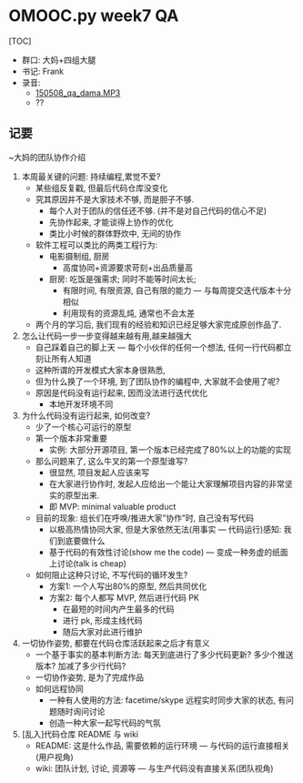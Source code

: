 # OMOOC.py week7 QA

[TOC]

- 群口: 大妈+四组大腿
- 书记: Frank
- 录音: 
    + [150508_qa_dama.MP3](http://openmindclub.qiniudn.com/res/tapes/150508-qa-team/150508_qa_dama.MP3)
    + ??

## 记要
~大妈的团队协作介绍

1. 本周最关键的问题: 持续编程,累觉不爱?
    + 某些组反复戳, 但最后代码仓库没变化
    + 究其原因并不是大家技术不够, 而是胆子不够.
        * 每个人对于团队的信任还不够. (并不是对自己代码的信心不足)
        * 先协作起来, 才能谈得上协作的优化
        * 类比小时候的群体野炊中, 无间的协作
    + 软件工程可以类比的两类工程行为:
        * 电影摄制组, 厨房
            - 高度协同+资源要求苛刻+出品质量高
        * 厨房: 吃饭是强需求; 同时不能等时间太长;
            - 有限时间, 有限资源, 自己有限的能力 — 与每周提交迭代版本十分相似
            - 利用现有的资源乱炖, 通常也不会太差
    + 两个月的学习后, 我们现有的经验和知识已经足够大家完成原创作品了.
1. 怎么让代码一步一步变得越来越有用,越来越强大
    + 自己踩着自己的脚上天 — 每个小伙伴的任何一个想法, 任何一行代码都立刻让所有人知道
    + 这种所谓的开发模式大家本身很熟悉, 
    + 但为什么换了一个环境, 到了团队协作的编程中, 大家就不会使用了呢?
    + 原因是代码没有运行起来, 因而没法进行迭代优化
        * 本地开发环境不同
1. 为什么代码没有运行起来, 如何改变?
    + 少了一个核心可运行的原型
    + 第一个版本非常重要
        * 实例: 大部分开源项目, 第一个版本已经完成了80%以上的功能的实现
    + 那么问题来了, 这么牛叉的第一个原型谁写?
        * 很显然, 项目发起人应该来写
        * 在大家进行协作时, 发起人应给出一个能让大家理解项目内容的非常坚实的原型出来.
        * 即 MVP: minimal valuable product
    + 目前的现象: 组长们在呼唤/推进大家”协作”时, 自己没有写代码
        * 以极高热情协同大家, 但是大家依然无法(用事实 — 代码运行)感知: 我们到底要做什么
        * 基于代码的有效性讨论(show me the code) — 变成一种务虚的纸面上讨论(talk is cheap)
    + 如何阻止这种只讨论, 不写代码的循环发生?
        * 方案1: 一个人写出80%的原型, 然后共同优化
        * 方案2: 每个人都写 MVP, 然后进行代码 PK
            - 在最短的时间内产生最多的代码
            - 进行 pk, 形成主线代码
            - 随后大家对此进行维护
1. 一切协作姿势, 都要在代码仓库活跃起来之后才有意义
    + 一个基于事实的基本判断方法: 每天到底进行了多少代码更新? 多少个推送版本? 加减了多少行代码?
    + 一切协作姿势, 是为了完成作品
    + 如何远程协同
        * 一种有人使用的方法: facetime/skype 远程实时同步大家的状态, 有问题随时询问讨论
        * 创造一种大家一起写代码的气氛
1. [乱入]代码仓库 README 与 wiki
    + README: 这是什么作品, 需要依赖的运行环境 — 与代码的运行直接相关(用户视角)
    + wiki: 团队计划, 讨论, 资源等 — 与生产代码没有直接关系(团队视角)
